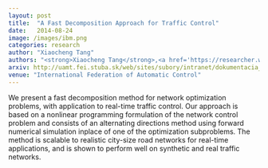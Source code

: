 ```yaml
---
layout: post
title:  "A Fast Decomposition Approach for Traffic Control"
date:   2014-08-24
image: /images/ibm.png
categories: research
author: "Xiaocheng Tang"
authors: "<strong>Xiaocheng Tang</strong>,<a href='https://researcher.watson.ibm.com/researcher/view.php?person=sg-sblandin'>Sebastien Blandin</a>, <a href='https://scholar.google.com/citations?user=l-6wx2sAAAAJ&hl=en'>Laura Wynter</a>"
arxiv: http://uamt.fei.stuba.sk/web/sites/subory/intranet/dokumentacia_konferencii/ifac2014/media/files/2676.pdf
venue: "International Federation of Automatic Control"
---
```

We present a fast decomposition method for network optimization problems, with application to real-time traffic control. Our approach is based on a nonlinear programming formulation of the network control problem and consists of an alternating directions method using forward numerical simulation inplace of one of the optimization subproblems. The method is scalable to realistic city-size road networks for real-time applications, and is shown to perform well on synthetic and real traffic networks.
